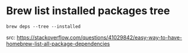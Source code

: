 Brew list installed packages tree
====

```
brew deps --tree --installed
```

src: https://stackoverflow.com/questions/41029842/easy-way-to-have-homebrew-list-all-package-dependencies
